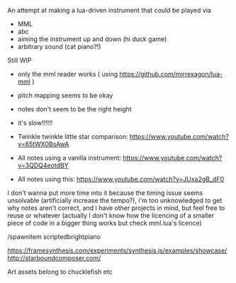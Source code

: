 An attempt at making a lua-driven instrument that could be played via
- MML
- abc
- aiming the instrument up and down (hi duck game)
- arbitrary sound (cat piano?!)

Still WIP
- only the mml reader works ( using https://github.com/mirrexagon/lua-mml )
- pitch mapping seems to be okay
- notes don't seem to be the right height
- it's slow!!!!!!

- Twinkle twinkle little star comparison: https://www.youtube.com/watch?v=65tWX0BsAwA
- All notes using a vanilla instrument: https://www.youtube.com/watch?v=3QDQ4eotdBY
- All notes using this: https://www.youtube.com/watch?v=JUxa2gB_dF0

I don't wanna put more time into it because the timing issue seems unsolvable (artificially increase the tempo?), i'm too unknowledged to get why notes aren't correct, and I have other projects in mind, but feel free to reuse or whatever (actually I don't know how the licencing of a smaller piece of code in a bigger thing works but check mml.lua's licence)

/spawnitem scriptedbrightpiano

https://framesynthesis.com/experiments/synthesis.js/examples/showcase/
http://starboundcomposer.com/

Art assets belong to chucklefish etc
